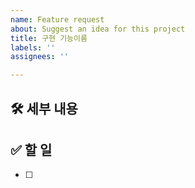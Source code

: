 ```yaml
---
name: Feature request
about: Suggest an idea for this project
title: 구현 기능이름
labels: ''
assignees: ''

---
```


## 🛠️ 세부 내용
<!-- 내용을 적어주세요. -->

## ✅ 할 일
- [ ]

<!-- ## ⏰ 예상 소요 시간 -->
